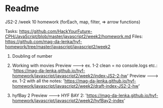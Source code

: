 # Readme

JS2-2 /week 10 homework (forEach, map, filter, => arrow functions) 

Tasks: https://github.com/HackYourFuture-CPH/JavaScript/blob/master/javascript2/week2/homework.md 
Files: https://github.com/mag-da-lenka/hyf-homework/tree/master/javascript/javascript2/week2


1. Doubling of number 
2. Working with movies
   Preview ---> ex. 1-2 clean = no console.logs etc.: 'https://mag-da-lenka.github.io/hyf-homework/javascript/javascript2/week2/index-JS2-2-hw'
   Preview ---> ex. 1-2 with all the notes: 'https://mag-da-lenka.github.io/hyf-homework/javascript/javascript2/week2/draft-index-JS2-2-hw'

3. hyfBay 2
   Preview ---> HYF BAY 2: 'https://mag-da-lenka.github.io/hyf-homework/javascript/javascript2/week2/hyfBay2-index'